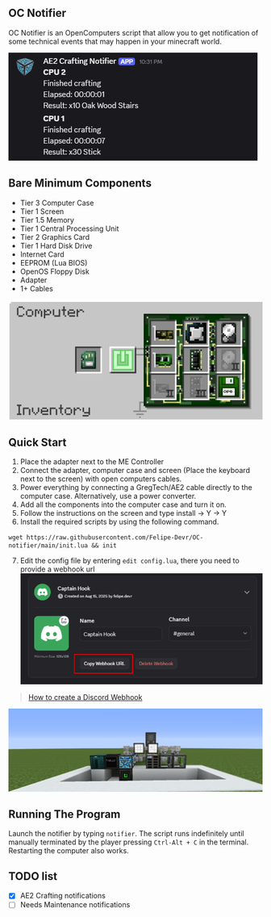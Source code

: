 ## OC Notifier

OC Notifier is an OpenComputers script that allow you to get notification of some technical events that may happen in your minecraft world.

![Example Notification](/public/notification.png)

## Bare Minimum Components
- Tier 3 Computer Case
- Tier 1 Screen
- Tier 1.5 Memory
- Tier 1 Central Processing Unit
- Tier 2 Graphics Card
- Tier 1 Hard Disk Drive
- Internet Card
- EEPROM (Lua BIOS)
- OpenOS Floppy Disk
- Adapter
- 1+ Cables

![Screenshot of the bareminimum computer requirements](/public/bareminimum.png)

## Quick Start
1. Place the adapter next to the ME Controller
2. Connect the adapter, computer case and screen (Place the keyboard next to the screen) with open computers cables.
3. Power everything by connecting a GregTech/AE2 cable directly to the computer case. Alternatively, use a power converter.
4. Add all the components into the computer case and turn it on.
5. Follow the instructions on the screen and type install -> Y -> Y
6. Install the required scripts by using the following command.
```
wget https://raw.githubusercontent.com/Felipe-Devr/OC-notifier/main/init.lua && init
```

7. Edit the config file by entering `edit config.lua`, there you need to provide a webhook url
![Where to copy the webhook URL](/public/webhook.png)
> [How to create a Discord Webhook](https://support.discord.com/hc/en-us/articles/228383668-Intro-to-Webhooks)

![Example Setup](/public/example_setup.png)

## Running The Program
Launch the notifier by typing `notifier`. The script runs indefinitely until manually terminated by the player pressing `Ctrl-Alt + C` in the terminal. Restarting the computer also works.


## TODO list
- [x] AE2 Crafting notifications
- [ ] Needs Maintenance notifications
